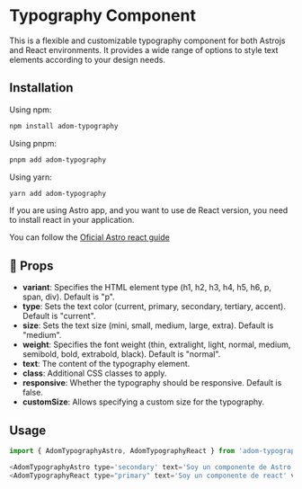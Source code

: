 # Typography Component

This is a flexible and customizable typography component for both Astrojs and React environments. It provides a wide range of options to style text elements according to your design needs.

## Installation

Using npm:
```sh
npm install adom-typography
```

Using pnpm:
```sh
pnpm add adom-typography
```

Using yarn:
```sh
yarn add adom-typography
```

If you are using Astro app, and you want to use de React version, you need to install react in your application.

You can follow the [Oficial Astro react guide](https://docs.astro.build/en/guides/integrations-guide/react/)

## 🚀 Props

- **variant**: Specifies the HTML element type (h1, h2, h3, h4, h5, h6, p, span, div). Default is "p".
- **type**: Sets the text color (current, primary, secondary, tertiary, accent). Default is "current".
- **size**: Sets the text size (mini, small, medium, large, extra). Default is "medium".
- **weight**: Specifies the font weight (thin, extralight, light, normal, medium, semibold, bold, extrabold, black). Default is "normal".
- **text**: The content of the typography element.
- **class**: Additional CSS classes to apply.
- **responsive**: Whether the typography should be responsive. Default is false.
- **customSize**: Allows specifying a custom size for the typography.

## Usage

```javascript
import { AdomTypographyAstro, AdomTypographyReact } from 'adom-typography';

<AdomTypographyAstro type='secondary' text='Soy un componente de Astro' variant='h1' responsive />
<AdomTypographyReact type="primary" text='Soy un componente de react' variant='h2' responsive />

```
